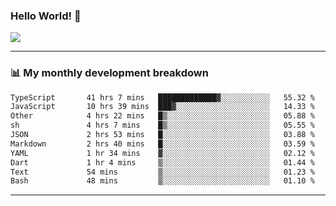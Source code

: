 ### Hello World! 👋

<a>
  <img align="center" src="https://github-readme-stats.vercel.app/api?username=megatunger&count_private=true&include_all_commits=true&bg_color=30,56CCF2,2F80ED&title_color=fff&text_color=fff" />
</a>

------
### 📊 My monthly development breakdown

<!--START_SECTION:waka-->

```txt
TypeScript       41 hrs 7 mins   █████████████▓░░░░░░░░░░░   55.32 %
JavaScript       10 hrs 39 mins  ███▓░░░░░░░░░░░░░░░░░░░░░   14.33 %
Other            4 hrs 22 mins   █▒░░░░░░░░░░░░░░░░░░░░░░░   05.88 %
sh               4 hrs 7 mins    █▒░░░░░░░░░░░░░░░░░░░░░░░   05.55 %
JSON             2 hrs 53 mins   █░░░░░░░░░░░░░░░░░░░░░░░░   03.88 %
Markdown         2 hrs 40 mins   █░░░░░░░░░░░░░░░░░░░░░░░░   03.59 %
YAML             1 hr 34 mins    ▓░░░░░░░░░░░░░░░░░░░░░░░░   02.12 %
Dart             1 hr 4 mins     ▒░░░░░░░░░░░░░░░░░░░░░░░░   01.44 %
Text             54 mins         ▒░░░░░░░░░░░░░░░░░░░░░░░░   01.23 %
Bash             48 mins         ▒░░░░░░░░░░░░░░░░░░░░░░░░   01.10 %
```

<!--END_SECTION:waka-->

------
